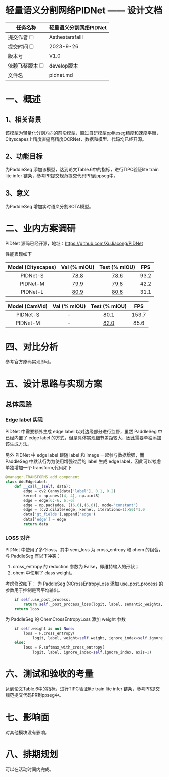 # 轻量语义分割网络PIDNet —— 设计文档

| 任务名称                                                     | 轻量语义分割网络PIDNet | 
|----------------------------------------------------------|----------------------|
| 提交作者<input type="checkbox" class="rowselector hidden">   | Asthestarsfalll           | 
| 提交时间<input type="checkbox" class="rowselector hidden">   | 2023-9-26            | 
| 版本号                                                      | V1.0                 | 
| 依赖飞桨版本<input type="checkbox" class="rowselector hidden"> | develop版本            | 
| 文件名                                                      | pidnet.md<br> | 

# 一、概述
## 1、相关背景

该模型为轻量化分割方向的前沿模型，超过自研模型ppliteseg精度和速度平衡，Cityscapes上精度直逼高精度OCRNet，数据和模型、代码均已经开源。


## 2、功能目标
为PaddleSeg 添加该模型，达到论文Table.6中的指标，进行TIPC验证lite train lite infer 链条，参考PR提交规范提交代码PR到ppseg中。

## 3、意义

为PaddleSeg 增加实时语义分割SOTA模型。


# 二、业内方案调研

PIDNet 源码已经开源，地址：https://github.com/XuJiacong/PIDNet

性能表现如下

| Model (Cityscapes) | Val (% mIOU) | Test (% mIOU)| FPS |
|:-:|:-:|:-:|:-:|
| PIDNet-S | [78.8](https://drive.google.com/file/d/1JakgBam_GrzyUMp-NbEVVBPEIXLSCssH/view?usp=sharing) | [78.6](https://drive.google.com/file/d/1VcF3NXLQvz2qE3LXttpxWQSdxTbATslO/view?usp=sharing) | 93.2 |
| PIDNet-M | [79.9](https://drive.google.com/file/d/1q0i4fVWmO7tpBKq_eOyIXe-mRf_hIS7q/view?usp=sharing) | [79.8](https://drive.google.com/file/d/1wxdFBzMmkF5XDGc_LkvCOFJ-lAdb8trT/view?usp=sharing) | 42.2 |
| PIDNet-L | [80.9](https://drive.google.com/file/d/1AR8LHC3613EKwG23JdApfTGsyOAcH0_L/view?usp=sharing) | [80.6](https://drive.google.com/file/d/1Ftij_vhcd62WEBqGdamZUcklBcdtB1f3/view?usp=sharing) | 31.1 |

| Model (CamVid) | Val (% mIOU) | Test (% mIOU)| FPS |
|:-:|:-:|:-:|:-:|
| PIDNet-S |-| [80.1](https://drive.google.com/file/d/1h3IaUpssCnTWHiPEUkv-VgFmj86FkY3J/view?usp=sharing) | 153.7 |
| PIDNet-M |-| [82.0](https://drive.google.com/file/d/1rNGTc8LD42h8G3HaedtqwS0un4_-gEbB/view?usp=sharing) | 85.6 |

# 四、对比分析

参考官方原码实现即可。

# 五、设计思路与实现方案

## 总体思路
### Edge label 实现

PIDNet 中需要额外生成 edge label 以对边缘部分进行监督，虽然 PaddleSeg 中已经内置了 edge label 的方式，但是具体实现细节差距较大，因此需要单独添加该生成方法。

另外 PIDNet 中 edge label 跟随 label 和 image 一起参与数据增强，而 PaddleSeg 中默认行为为使用增强过后的 label 生成 edge label，因此可以考虑单独增加一个 transform,代码如下

```python
@manager.TRANSFORMS.add_component
class AddEdgeLabel:
    def __call__(self, data):
        edge = cv2.Canny(data['label'], 0.1, 0.2)
        kernel = np.ones((4, 4), np.uint8)
        edge = edge[6:-6, 6:-6]
        edge = np.pad(edge, ((6,6),(6,6)), mode='constant')
        edge = (cv2.dilate(edge, kernel, iterations=1)>50)*1.0
        data['gt_fields'].append('edge')
        data['edge'] = edge
        return data
```

### LOSS 对齐

PIDNet 中使用了多个loss，其中 sem_loss 为 cross_entropy 和 ohem 的组合，与 PaddleSeg 有以下冲突：
1. cross_entropy 的 reduction 参数为 False，即维持输入的形状；
2. ohem 中使用了 class weight。

考虑修改如下：
为 PaddleSeg 的CrossEntropyLoss 添加 use_post_process  的参数用于控制是否平均输出。
```python
    if self.use_post_process:
        return self._post_process_loss(logit, label, semantic_weights, loss)
    return loss
```
为 PaddleSeg 的 OhemCrossEntropyLoss 添加 weight 参数

```python
    if self.weight is not None:
        loss = F.cross_entropy(
            logit, label, weight=self.weight, ignore_index=self.ignore_index, axis=1)
    else:
        loss = F.softmax_with_cross_entropy(
            logit, label, ignore_index=self.ignore_index, axis=1)
```

# 六、测试和验收的考量

达到论文Table.6中的指标，进行TIPC验证lite train lite infer 链条，参考PR提交规范提交代码PR到ppseg中。

# 七、影响面

对其他模块没有影响。

# 八、排期规划

可以在活动时间内完成。
